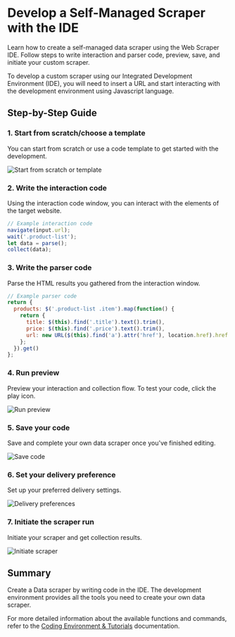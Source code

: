 # Develop a Self-Managed Scraper with the IDE

Learn how to create a self-managed data scraper using the Web Scraper IDE. Follow steps to write interaction and parser code, preview, save, and initiate your custom scraper.

To develop a custom scraper using our Integrated Development Environment (IDE), you will need to insert a URL and start interacting with the development environment using Javascript language.

## Step-by-Step Guide

### 1. Start from scratch/choose a template

You can start from scratch or use a code template to get started with the development.

![Start from scratch or template](https://mintlify.s3.us-west-1.amazonaws.com/brightdata/images/scraping-automation/web-scraping-ide/develop-a-self-managed-scraper-with-the-ide/start-from-scratch.png)

### 2. Write the interaction code

Using the interaction code window, you can interact with the elements of the target website.

```javascript
// Example interaction code
navigate(input.url);
wait('.product-list');
let data = parse();
collect(data);
```

### 3. Write the parser code

Parse the HTML results you gathered from the interaction window.

```javascript
// Example parser code
return {
  products: $('.product-list .item').map(function() {
    return {
      title: $(this).find('.title').text().trim(),
      price: $(this).find('.price').text().trim(),
      url: new URL($(this).find('a').attr('href'), location.href).href
    };
  }).get()
};
```

### 4. Run preview

Preview your interaction and collection flow. To test your code, click the play icon.

![Run preview](https://mintlify.s3.us-west-1.amazonaws.com/brightdata/images/scraping-automation/web-scraping-ide/develop-a-self-managed-scraper-with-the-ide/run-preview.png)

### 5. Save your code

Save and complete your own data scraper once you've finished editing.

![Save code](https://mintlify.s3.us-west-1.amazonaws.com/brightdata/images/scraping-automation/web-scraping-ide/develop-a-self-managed-scraper-with-the-ide/save-code.png)

### 6. Set your delivery preference

Set up your preferred delivery settings.

![Delivery preferences](https://mintlify.s3.us-west-1.amazonaws.com/brightdata/images/scraping-automation/web-scraping-ide/develop-a-self-managed-scraper-with-the-ide/delivery-preferences.png)

### 7. Initiate the scraper run

Initiate your scraper and get collection results.

![Initiate scraper](https://mintlify.s3.us-west-1.amazonaws.com/brightdata/images/scraping-automation/web-scraping-ide/develop-a-self-managed-scraper-with-the-ide/initiate-scraper.png)

## Summary

Create a Data scraper by writing code in the IDE. The development environment provides all the tools you need to create your own data scraper.

For more detailed information about the available functions and commands, refer to the [Coding Environment & Tutorials](04%20-%20coding-environment-tutorials.md) documentation.
